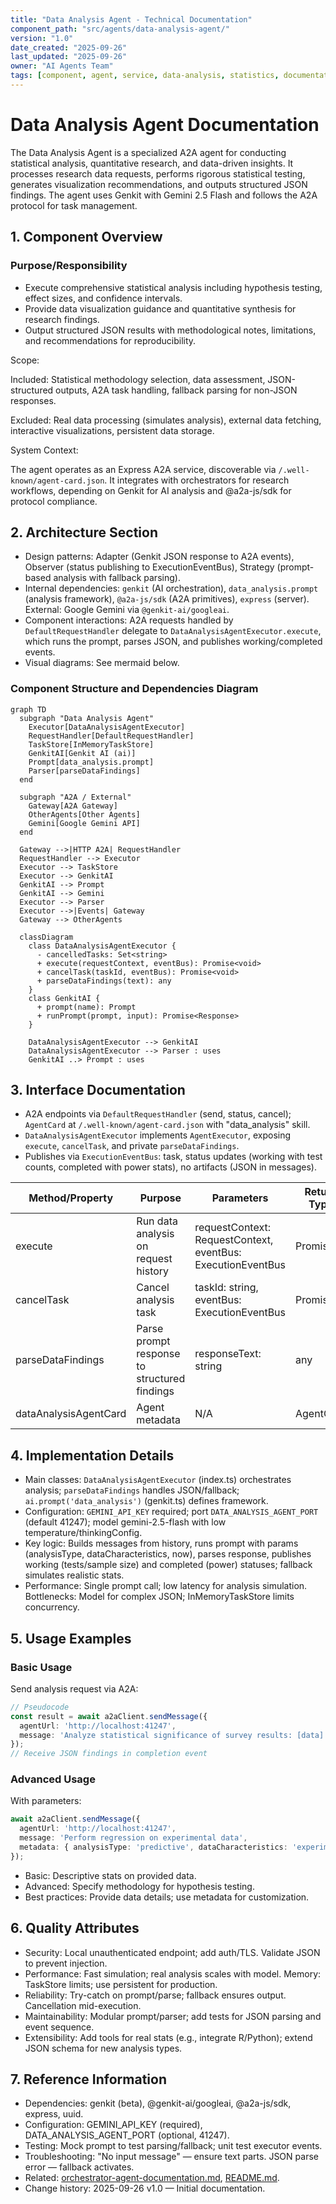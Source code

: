 ```yaml
---
title: "Data Analysis Agent - Technical Documentation"
component_path: "src/agents/data-analysis-agent/"
version: "1.0"
date_created: "2025-09-26"
last_updated: "2025-09-26"
owner: "AI Agents Team"
tags: [component, agent, service, data-analysis, statistics, documentation, architecture]
---
```


# Data Analysis Agent Documentation

The Data Analysis Agent is a specialized A2A agent for conducting statistical analysis, quantitative research, and data-driven insights. It processes research data requests, performs rigorous statistical testing, generates visualization recommendations, and outputs structured JSON findings. The agent uses Genkit with Gemini 2.5 Flash and follows the A2A protocol for task management.

## 1. Component Overview

### Purpose/Responsibility

- Execute comprehensive statistical analysis including hypothesis testing, effect sizes, and confidence intervals.
- Provide data visualization guidance and quantitative synthesis for research findings.
- Output structured JSON results with methodological notes, limitations, and recommendations for reproducibility.

Scope:

Included: Statistical methodology selection, data assessment, JSON-structured outputs, A2A task handling, fallback parsing for non-JSON responses.

Excluded: Real data processing (simulates analysis), external data fetching, interactive visualizations, persistent data storage.

System Context:

The agent operates as an Express A2A service, discoverable via `/.well-known/agent-card.json`. It integrates with orchestrators for research workflows, depending on Genkit for AI analysis and @a2a-js/sdk for protocol compliance.

## 2. Architecture Section

- Design patterns: Adapter (Genkit JSON response to A2A events), Observer (status publishing to ExecutionEventBus), Strategy (prompt-based analysis with fallback parsing).
- Internal dependencies: `genkit` (AI orchestration), `data_analysis.prompt` (analysis framework), `@a2a-js/sdk` (A2A primitives), `express` (server). External: Google Gemini via `@genkit-ai/googleai`.
- Component interactions: A2A requests handled by `DefaultRequestHandler` delegate to `DataAnalysisAgentExecutor.execute`, which runs the prompt, parses JSON, and publishes working/completed events.
- Visual diagrams: See mermaid below.

### Component Structure and Dependencies Diagram

```mermaid
graph TD
  subgraph "Data Analysis Agent"
    Executor[DataAnalysisAgentExecutor]
    RequestHandler[DefaultRequestHandler]
    TaskStore[InMemoryTaskStore]
    GenkitAI[Genkit AI (ai)]
    Prompt[data_analysis.prompt]
    Parser[parseDataFindings]
  end

  subgraph "A2A / External"
    Gateway[A2A Gateway]
    OtherAgents[Other Agents]
    Gemini[Google Gemini API]
  end

  Gateway -->|HTTP A2A| RequestHandler
  RequestHandler --> Executor
  Executor --> TaskStore
  Executor --> GenkitAI
  GenkitAI --> Prompt
  GenkitAI --> Gemini
  Executor --> Parser
  Executor -->|Events| Gateway
  Gateway --> OtherAgents

  classDiagram
    class DataAnalysisAgentExecutor {
      - cancelledTasks: Set<string>
      + execute(requestContext, eventBus): Promise<void>
      + cancelTask(taskId, eventBus): Promise<void>
      + parseDataFindings(text): any
    }
    class GenkitAI {
      + prompt(name): Prompt
      + runPrompt(prompt, input): Promise<Response>
    }

    DataAnalysisAgentExecutor --> GenkitAI
    DataAnalysisAgentExecutor --> Parser : uses
    GenkitAI ..> Prompt : uses
```

## 3. Interface Documentation

- A2A endpoints via `DefaultRequestHandler` (send, status, cancel); `AgentCard` at `/.well-known/agent-card.json` with "data_analysis" skill.
- `DataAnalysisAgentExecutor` implements `AgentExecutor`, exposing `execute`, `cancelTask`, and private `parseDataFindings`.
- Publishes via `ExecutionEventBus`: task, status updates (working with test counts, completed with power stats), no artifacts (JSON in messages).

| Method/Property | Purpose | Parameters | Return Type | Usage Notes |
|-----------------|---------|------------|-------------|-------------|
| execute | Run data analysis on request history | requestContext: RequestContext, eventBus: ExecutionEventBus | Promise<void> | Runs prompt with analysisType/dataCharacteristics, parses JSON, publishes events. |
| cancelTask | Cancel analysis task | taskId: string, eventBus: ExecutionEventBus | Promise<void> | Emits canceled status; checked during execution. |
| parseDataFindings | Parse prompt response to structured findings | responseText: string | any | JSON.parse or fallback object with simulated stats. |
| dataAnalysisAgentCard | Agent metadata | N/A | AgentCard | Skills: data_analysis for statistical tasks. |

## 4. Implementation Details

- Main classes: `DataAnalysisAgentExecutor` (index.ts) orchestrates analysis; `parseDataFindings` handles JSON/fallback; `ai.prompt('data_analysis')` (genkit.ts) defines framework.
- Configuration: `GEMINI_API_KEY` required; port `DATA_ANALYSIS_AGENT_PORT` (default 41247); model gemini-2.5-flash with low temperature/thinkingConfig.
- Key logic: Builds messages from history, runs prompt with params (analysisType, dataCharacteristics, now), parses response, publishes working (tests/sample size) and completed (power) statuses; fallback simulates realistic stats.
- Performance: Single prompt call; low latency for analysis simulation. Bottlenecks: Model for complex JSON; InMemoryTaskStore limits concurrency.

## 5. Usage Examples

### Basic Usage

Send analysis request via A2A:

```typescript
// Pseudocode
const result = await a2aClient.sendMessage({
  agentUrl: 'http://localhost:41247',
  message: 'Analyze statistical significance of survey results: [data]'
});
// Receive JSON findings in completion event
```

### Advanced Usage

With parameters:

```typescript
await a2aClient.sendMessage({
  agentUrl: 'http://localhost:41247',
  message: 'Perform regression on experimental data',
  metadata: { analysisType: 'predictive', dataCharacteristics: 'experimental' }
});
```

- Basic: Descriptive stats on provided data.
- Advanced: Specify methodology for hypothesis testing.
- Best practices: Provide data details; use metadata for customization.

## 6. Quality Attributes

- Security: Local unauthenticated endpoint; add auth/TLS. Validate JSON to prevent injection.
- Performance: Fast simulation; real analysis scales with model. Memory: TaskStore limits; use persistent for production.
- Reliability: Try-catch on prompt/parse; fallback ensures output. Cancellation mid-execution.
- Maintainability: Modular prompt/parser; add tests for JSON parsing and event sequence.
- Extensibility: Add tools for real stats (e.g., integrate R/Python); extend JSON schema for new analysis types.

## 7. Reference Information

- Dependencies: genkit (beta), @genkit-ai/googleai, @a2a-js/sdk, express, uuid.
- Configuration: GEMINI_API_KEY (required), DATA_ANALYSIS_AGENT_PORT (optional, 41247).
- Testing: Mock prompt to test parsing/fallback; unit test executor events.
- Troubleshooting: "No input message" — ensure text parts. JSON parse error — fallback activates.
- Related: [orchestrator-agent-documentation.md](orchestrator-agent-documentation.md), [README.md](../../src/agents/data-analysis-agent/README.md).
- Change history: 2025-09-26 v1.0 — Initial documentation.

